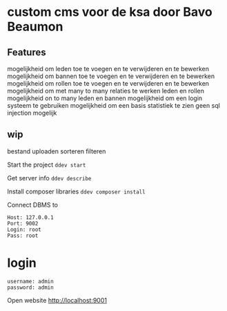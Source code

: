 # custom cms voor de ksa door Bavo Beaumon

## Features
mogelijkheid om leden toe te voegen en te verwijderen en te bewerken
mogelijkheid om bannen toe te voegen en te verwijderen en te bewerken
mogelijkheid om rollen toe te voegen en te verwijderen en te bewerken
mogelijkheid om met many to many relaties te werken leden en rollen
mogelijkheid on to many leden en bannen
mogelijkheid om een login systeem te gebruiken
mogelijkheid om een basis statistiek te zien
geen sql injection mogelijk

## wip
bestand uploaden
sorteren
filteren

Start the project
```ddev start```

Get server info
```ddev describe```

Install composer libraries
```ddev composer install```

Connect DBMS to
```
Host: 127.0.0.1 
Port: 9002
Login: root 
Pass: root
```
# login 
```
username: admin
password: admin
```

Open website
[http://localhost:9001](http://localhost:9001/)
